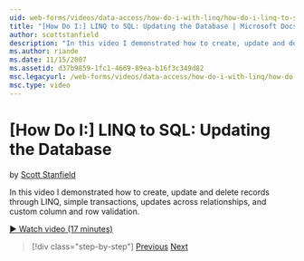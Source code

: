 ```yaml
---
uid: web-forms/videos/data-access/how-do-i-with-linq/how-do-i-linq-to-sql-updating-the-database
title: "[How Do I:] LINQ to SQL: Updating the Database | Microsoft Docs"
author: scottstanfield
description: "In this video I demonstrated how to create, update and delete records through LINQ, simple transactions, updates across relationships, and custom column and..."
ms.author: riande
ms.date: 11/15/2007
ms.assetid: d37b9859-1fc1-4669-89ea-b16f3c349d82
msc.legacyurl: /web-forms/videos/data-access/how-do-i-with-linq/how-do-i-linq-to-sql-updating-the-database
msc.type: video
---
```

[How Do I:] LINQ to SQL: Updating the Database
====================
by [Scott Stanfield](https://github.com/scottstanfield)

In this video I demonstrated how to create, update and delete records through LINQ, simple transactions, updates across relationships, and custom column and row validation.

[&#9654; Watch video (17 minutes)](https://channel9.msdn.com/Blogs/ASP-NET-Site-Videos/how-do-i-linq-to-sql-updating-the-database)

> [!div class="step-by-step"]
> [Previous](how-do-i-linq-to-sql-querying-the-database.md)
> [Next](how-do-i-linq-to-sql-linqdatasource.md)
